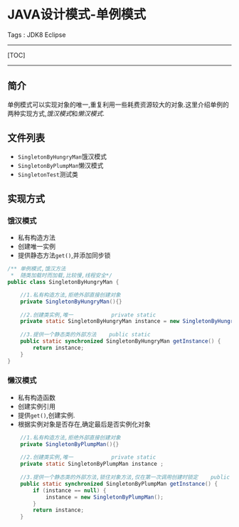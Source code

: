 # JAVA设计模式-单例模式

Tags : JDK8 Eclipse

---

[TOC]

---

## 简介
单例模式可以实现对象的唯一,重复利用一些耗费资源较大的对象.这里介绍单例的两种实现方式,*饿汉模式*和*懒汉模式*.

## 文件列表
- `SingletonByHungryMan`饿汉模式
- `SingletonByPlumpMan`懒汉模式
- `SingletonTest`测试类

## 实现方式
### 饿汉模式

- 私有构造方法
- 创建唯一实例
- 提供静态方法`get()`,并添加同步锁

``` java
/**	单例模式,饿汉方法
 * 	随类加载时而加载,比较慢,线程安全*/
public class SingletonByHungryMan {

	//1.私有构造方法,拒绝外部直接创建对象
	private SingletonByHungryMan(){}
	
	//2.创建类实例,唯一			private static
	private static SingletonByHungryMan instance = new SingletonByHungryMan();
	
	//3.提供一个静态类的外部方法	public static
	public static synchronized SingletonByHungryMan getInstance() {
		return instance;
	}
}
```

### 懒汉模式

- 私有构造函数
- 创建实例引用
- 提供`get()`,创建实例.
- 根据实例对象是否存在,确定最后是否实例化对象


``` java
	//1.私有构造方法,拒绝外部直接创建对象
	private SingletonByPlumpMan(){}
	
	//2.创建类实例,唯一			private static
	private static SingletonByPlumpMan instance ;
	
	//3.提供一个静态类的外部方法,锁住对象方法,仅在第一次调用创建时锁定	public static
	public static synchronized SingletonByPlumpMan getInstance() {
		if (instance == null) {
			instance = new SingletonByPlumpMan();
		}
		return instance;
	}
```


